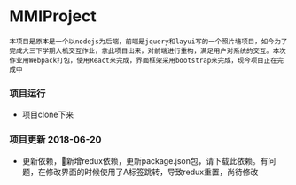 # MMIProject

 `本项目是原本是一个以nodejs为后端，前端是jquery和layui写的一个照片墙项目，如今为了完成大三下学期人机交互作业，拿此项目出来，对前端进行重构，满足用户对系统的交互。本次作业用Webpack打包，使用React来完成，界面框架采用bootstrap来完成，现今项目正在完成中`



### 项目运行

- 项目clone下来



### 项目更新 2018-06-20
 - 更新依赖，新增redux依赖，更新package.json包，请下载此依赖。有问题，在修改界面的时候使用了A标签跳转，导致redux重置，尚待修改
